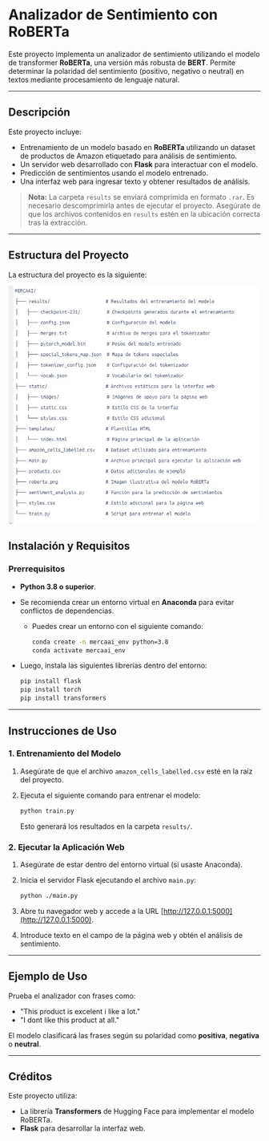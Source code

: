 # Analizador de Sentimiento con RoBERTa

Este proyecto implementa un analizador de sentimiento utilizando el modelo de transformer **RoBERTa**, una versión más robusta de **BERT**. Permite determinar la polaridad del sentimiento (positivo, negativo o neutral) en textos mediante procesamiento de lenguaje natural.

---

## Descripción

Este proyecto incluye:

- Entrenamiento de un modelo basado en **RoBERTa** utilizando un dataset de productos de Amazon etiquetado para análisis de sentimiento.
- Un servidor web desarrollado con **Flask** para interactuar con el modelo.
- Predicción de sentimientos usando el modelo entrenado.
- Una interfaz web para ingresar texto y obtener resultados de análisis.
> **Nota:** La carpeta `results` se enviará comprimida en formato `.rar`. Es necesario descomprimirla antes de ejecutar el proyecto. Asegúrate de que los archivos contenidos en `results` estén en la ubicación correcta tras la extracción.

---

## Estructura del Proyecto

La estructura del proyecto es la siguiente:

![Estructura Proyecto](./estructura.jpeg "Proyecto RoBERTa")

## Instalación y Requisitos

### Prerrequisitos

- **Python 3.8 o superior**.
- Se recomienda crear un entorno virtual en **Anaconda** para evitar conflictos de dependencias.
  - Puedes crear un entorno con el siguiente comando:

    ```bash
    conda create -n mercaai_env python=3.8
    conda activate mercaai_env
    ```

- Luego, instala las siguientes librerías dentro del entorno:

    ```bash
    pip install flask
    pip install torch
    pip install transformers
    ```

---

## Instrucciones de Uso

### 1. Entrenamiento del Modelo

1. Asegúrate de que el archivo `amazon_cells_labelled.csv` esté en la raíz del proyecto.
2. Ejecuta el siguiente comando para entrenar el modelo:

    ```bash
    python train.py
    ```

   Esto generará los resultados en la carpeta `results/`.

### 2. Ejecutar la Aplicación Web

1. Asegúrate de estar dentro del entorno virtual (si usaste Anaconda).
2. Inicia el servidor Flask ejecutando el archivo `main.py`:

    ```bash
    python ./main.py
    ```

3. Abre tu navegador web y accede a la URL [http://127.0.0.1:5000](http://127.0.0.1:5000).

4. Introduce texto en el campo de la página web y obtén el análisis de sentimiento.

---

## Ejemplo de Uso

Prueba el analizador con frases como:

- "This product is excelent i like a lot."
- "I dont like this product at all."

El modelo clasificará las frases según su polaridad como **positiva**, **negativa** o **neutral**.

---

## Créditos

Este proyecto utiliza:

- La librería **Transformers** de Hugging Face para implementar el modelo RoBERTa.
- **Flask** para desarrollar la interfaz web.


